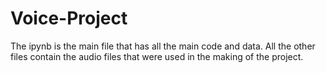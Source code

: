 # Voice-Project
The ipynb is the main file that has all the main code and data. 
All the other files contain the audio files that were used in the making of the project.
